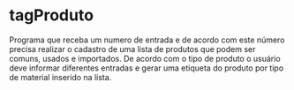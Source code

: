 # tagProduto
Programa que receba um numero de entrada e de acordo com este número precisa realizar o cadastro de uma lista de produtos que podem ser comuns, usados e importados. De acordo com o tipo de produto o usuário deve informar diferentes entradas e gerar uma etiqueta do produto por tipo de material inserido na lista.
